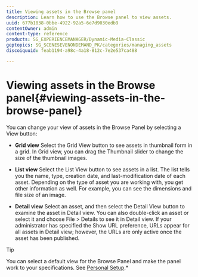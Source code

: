 ```yaml
---
title: Viewing assets in the Browse panel
description: Learn how to use the Browse panel to view assets.
uuid: 677b1838-0bbe-4922-92a5-6e7d9030edb9
contentOwner: admin
content-type: reference
products: SG_EXPERIENCEMANAGER/Dynamic-Media-Classic
geptopics: SG_SCENESEVENONDEMAND_PK/categories/managing_assets
discoiquuid: feab1194-a98c-4a18-812c-7e2e537ca488

---
```


# Viewing assets in the Browse panel{#viewing-assets-in-the-browse-panel}

You can change your view of assets in the Browse Panel by selecting a View button:

* **Grid view**
Select the Grid View button to see assets in thumbnail form in a grid. In Grid view, you can drag the Thumbnail slider to change the size of the thumbnail images.

* **List view**
Select the List View button to see assets in a list. The list tells you the name, type, creation date, and last-modification date of each asset. Depending on the type of asset you are working with, you get other information as well. For example, you can see the dimensions and file size of an image.

* **Detail view**
Select an asset, and then select the Detail View button to examine the asset in Detail view. You can also double-click an asset or select it and choose File > Details to see it in Detail view. If your administrator has specified the Show URL preference, URLs appear for all assets in Detail view; however, the URLs are only active once the asset has been published.

>[!TIP]
>
>You can select a default view for the Browse Panel and make the panel work to your specifications. See [Personal Setup](personal-setup.md#personal_setup).*
